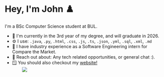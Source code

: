 # Hey, I'm John ♟️

I'm a BSc Computer Science student at BUL.

- 🏢 I'm currently in the 3rd year of my degree, and will graduate in 2026.
- ⚙️ I use: ```.java```, ```.py```, ```.html```, ```.css```, ```.js```, ```.ts```, ```.json```, ```.yml```, ```.sql```, ```.xml```, ```.md```
- 🐾 I have industry experience as a Software Engineering intern for Compare the Market.
- 💬 Reach out about: Any tech related opportunities, or general chat :).
- 🪟 You should also checkout my [website!](https://jhtconner.com/)‎
<br>‎ ‎ ‎  ‎ ‎ ‎ ‎ ‎
![](https://64.media.tumblr.com/147070658f28ddade6fd61796a012b04/tumblr_p8kl4myGyI1u9hf7po1_1280.gif)

